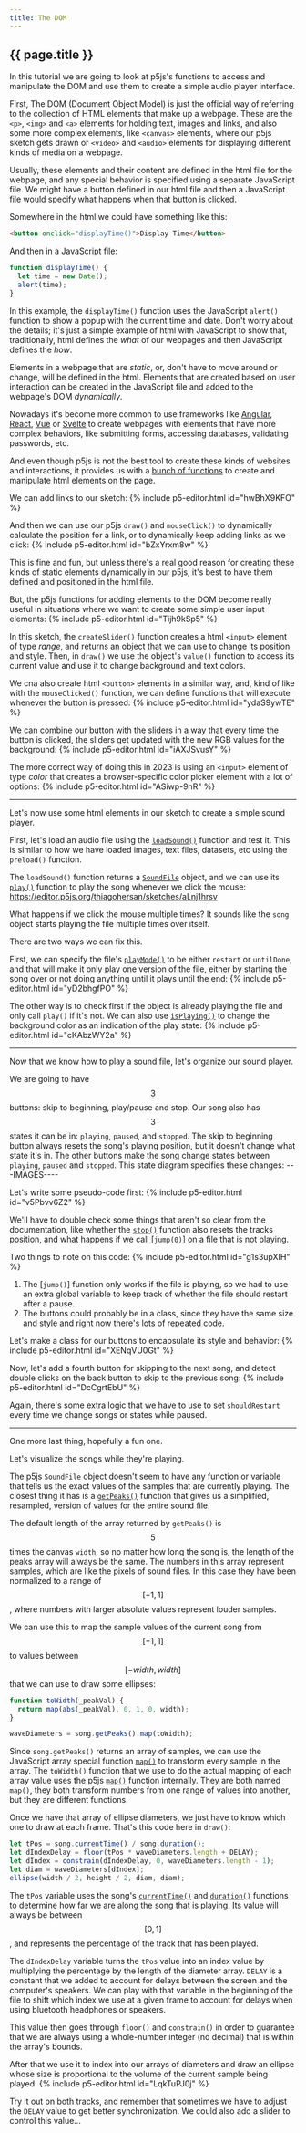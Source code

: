```yaml
---
title: The DOM
---
```


<h2 class="week-title">{{ page.title }}</h2>

In this tutorial we are going to look at p5js's functions to access and manipulate the DOM and use them to create a simple audio player interface.

First, The DOM (Document Object Model) is just the official way of referring to the collection of HTML elements that make up a webpage. These are the ```<p>```, ```<img>``` and ```<a>``` elements for holding text, images and links, and also some more complex elements, like ```<canvas>``` elements, where our p5js sketch gets drawn or ```<video>``` and ```<audio>``` elements for displaying different kinds of media on a webpage.

Usually, these elements and their content are defined in the html file for the webpage, and any special behavior is specified using a separate JavaScript file. We might have a button defined in our html file and then a JavaScript file would specify what happens when that button is clicked.

Somewhere in the html we could have something like this:
```html
<button onclick="displayTime()">Display Time</button>
```

And then in a JavaScript file:
```js
function displayTime() {
  let time = new Date();
  alert(time);
}
```

In this example, the ```displayTime()``` function uses the JavaScript ```alert()``` function to show a popup with the current time and date. Don't worry about the details; it's just a simple example of html with JavaScript to show that, traditionally, html defines the *what* of our webpages and then JavaScript defines the *how*.

Elements in a webpage that are *static*, or, don't have to move around or change, will be defined in the html. Elements that are created based on user interaction can be created in the JavaScript file and added to the webpage's DOM *dynamically*.

Nowadays it's become more common to use frameworks like [Angular](https://angular.io/), [React](https://react.dev/), [Vue](https://vuejs.org/) or [Svelte](https://svelte.dev/) to create webpages with elements that have more complex behaviors, like submitting forms, accessing databases, validating passwords, etc.

And even though p5js is not the best tool to create these kinds of websites and interactions, it provides us with a [bunch of functions](https://p5js.org/reference/#group-DOM) to create and manipulate html elements on the page.

We can add links to our sketch:
{% include p5-editor.html id="hwBhX9KFO" %}

And then we can use our p5js ```draw()``` and ```mouseClick()``` to dynamically calculate the position for a link, or to dynamically keep adding links as we click:
{% include p5-editor.html id="bZxYrxm8w" %}

This is fine and fun, but unless there's a real good reason for creating these kinds of static elements dynamically in our p5js, it's best to have them defined and positioned in the html file.

But, the p5js functions for adding elements to the DOM become really useful in situations where we want to create some simple user input elements:
{% include p5-editor.html id="Tijh9kSp5" %}

In this sketch, the ```createSlider()``` function creates a html ```<input>``` element of type *range*, and returns an object that we can use to change its position and style. Then, in ```draw()``` we use the object's ```value()``` function to access its current value and use it to change background and text colors.

We cna also create html ```<button>``` elements in a similar way, and, kind of like with the ```mouseClicked()``` function, we can define functions that will execute whenever the button is pressed:
{% include p5-editor.html id="ydaS9ywTE" %}

We can combine our button with the sliders in a way that every time the button is clicked, the sliders get updated with the new RGB values for the background:
{% include p5-editor.html id="iAXJSvusY" %}

The more correct way of doing this in 2023 is using an ```<input>``` element of type *color* that creates a browser-specific color picker element with a lot of options:
{% include p5-editor.html id="ASiwp-9hR" %}

---
Let's now use some html elements in our sketch to create a simple sound player.

First, let's load an audio file using the [```loadSound()```](https://p5js.org/reference/#/p5/loadSound) function and test it. This is similar to how we have loaded images, text files, datasets, etc using the ```preload()``` function.

The ```loadSound()``` function returns a [```SoundFile```](https://p5js.org/reference/#/p5.SoundFile) object, and we can use its [```play()```](https://p5js.org/reference/#/p5.SoundFile/play) function to play the song whenever we click the mouse:
https://editor.p5js.org/thiagohersan/sketches/aLnj1hrsv

What happens if we click the mouse multiple times? It sounds like the ```song``` object starts playing the file multiple times over itself.

There are two ways we can fix this.

First, we can specify the file's [```playMode()```](https://p5js.org/reference/#/p5.SoundFile/playMode) to be either ```restart``` or ```untilDone```, and that will make it only play one version of the file, either by starting the song over or not doing anything until it plays until the end:
{% include p5-editor.html id="yD2bhgfPO" %}

The other way is to check first if the object is already playing the file and only call ```play()``` if it's not. We can also use [```isPlaying()```](https://p5js.org/reference/#/p5.SoundFile/isPlaying) to change the background color as an indication of the play state:
{% include p5-editor.html id="cKAbzWY2a" %}

---
Now that we know how to play a sound file, let's organize our sound player.

We are going to have $$3$$ buttons: skip to beginning, play/pause and stop. Our song also has $$3$$ states it can be in: ```playing```, ```paused```, and ```stopped```. The skip to beginning button always resets the song's playing position, but it doesn't change what state it's in. The other buttons make the song change states between ```playing```, ```paused``` and ```stopped```. This state diagram specifies these changes:
---IMAGES----

Let's write some pseudo-code first:
{% include p5-editor.html id="v5Pbvv6Z2" %}

We'll have to double check some things that aren't so clear from the documentation, like whether the [```stop()```](https://p5js.org/reference/#/p5.SoundFile/stop) function also resets the tracks position, and what happens if we call [```jump(0)```] on a file that is not playing.

Two things to note on this code:
{% include p5-editor.html id="g1s3upXIH" %}

1. The [```jump()```] function only works if the file is playing, so we had to use an extra global variable to keep track of whether the file should restart after a pause.
2. The buttons could probably be in a class, since they have the same size and style and right now there's lots of repeated code.

Let's make a class for our buttons to encapsulate its style and behavior:
{% include p5-editor.html id="XENqVU0Gt" %}

Now, let's add a fourth button for skipping to the next song, and detect double clicks on the back button to skip to the previous song:
{% include p5-editor.html id="DcCgrtEbU" %}

Again, there's some extra logic that we have to use to set ```shouldRestart``` every time we change songs or states while paused.

---
One more last thing, hopefully a fun one.

Let's visualize the songs while they're playing.

The p5js ```SoundFile``` object doesn't seem to have any function or variable that tells us the exact values of the samples that are currently playing. The closest thing it has is a [```getPeaks()```](https://p5js.org/reference/#/p5.SoundFile/getPeaks) function that gives us a simplified, resampled, version of values for the entire sound file.

The default length of the array returned by ```getPeaks()``` is $$5$$ times the canvas ```width```, so no matter how long the song is, the length of the peaks array will always be the same. The numbers in this array represent samples, which are like the pixels of sound files. In this case they have been normalized to a range of $$[-1, 1]$$, where numbers with larger absolute values represent louder samples.

We can use this to map the sample values of the current song from $$[-1, 1]$$ to values between $$[-width, width]$$ that we can use to draw some ellipses:
```js
function toWidth(_peakVal) {
  return map(abs(_peakVal), 0, 1, 0, width);
}

waveDiameters = song.getPeaks().map(toWidth);
```

Since ```song.getPeaks()``` returns an array of samples, we can use the JavaScript array special function [```map()```](https://developer.mozilla.org/en-US/docs/Web/JavaScript/Reference/Global_Objects/Array/map) to transform every sample in the array. The ```toWidth()``` function that we use to do the actual mapping of each array value uses the p5js [```map()```](https://p5js.org/reference/#/p5/map) function internally. They are both named ```map()```, they both transform numbers from one range of values into another, but they are different functions.

Once we have that array of ellipse diameters, we just have to know which one to draw at each frame. That's this code here in ```draw()```:
```js
let tPos = song.currentTime() / song.duration();
let dIndexDelay = floor(tPos * waveDiameters.length + DELAY);
let dIndex = constrain(dIndexDelay, 0, waveDiameters.length - 1);
let diam = waveDiameters[dIndex];
ellipse(width / 2, height / 2, diam, diam);
```

The ```tPos``` variable uses the song's [```currentTime()```](https://p5js.org/reference/#/p5.SoundFile/currentTime) and [```duration()```](https://p5js.org/reference/#/p5.SoundFile/duration) functions to determine how far we are along the song that is playing. Its value will always be between $$[0, 1]$$, and represents the percentage of the track that has been played.

The ```dIndexDelay``` variable turns the ```tPos``` value into an index value by multiplying the percentage by the length of the diameter array. ```DELAY``` is a constant that we added to account for delays between the screen and the computer's speakers. We can play with that variable in the beginning of the file to shift which index we use at a given frame to account for delays when using bluetooth headphones or speakers.

This value then goes through ```floor()``` and ```constrain()``` in order to guarantee that we are always using a whole-number integer (no decimal) that is within the array's bounds.

After that we use it to index into our arrays of diameters and draw an ellipse whose size is proportional to the volume of the current sample being played:
{% include p5-editor.html id="LqkTuPJ0j" %}

Try it out on both tracks, and remember that sometimes we have to adjust the ```DELAY``` value to get better synchronization. We could also add a slider to control this value...
